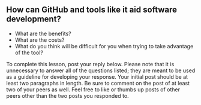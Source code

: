 ## How can GitHub and tools like it aid software development?

- What are the benefits?
- What are the costs?
- What do you think will be difficult for you when trying to take advantage of
  the tool?

To complete this lesson, post your reply below. Please note that it is
unnecessary to answer all of the questions listed; they are meant to be used as
a guideline for developing your response. Your initial post should be at least
two paragraphs in length. Be sure to comment on the post of at least two of your
peers as well. Feel free to like or thumbs up posts of other peers other than
the two posts you responded to.
